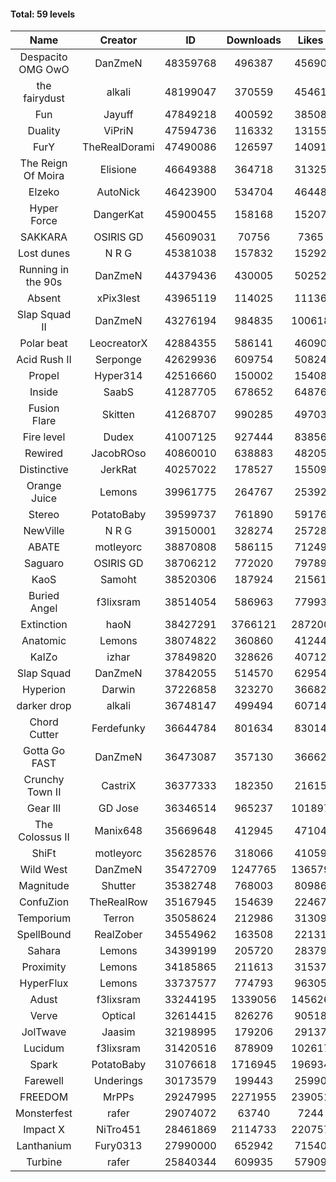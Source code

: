 #### Total: 59 levels

| Name | Creator | ID | Downloads | Likes |
|:---:|:---:|:---:|:---:|:---:|
| Despacito OMG OwO | DanZmeN | 48359768 | 496387 | 45690
| the fairydust | alkali | 48199047 | 370559 | 45461
| Fun | Jayuff | 47849218 | 400592 | 38508
| Duality | ViPriN | 47594736 | 116332 | 13155
| FurY | TheRealDorami | 47490086 | 126597 | 14091
| The Reign Of Moira | Elisione | 46649388 | 364718 | 31325
| Elzeko | AutoNick | 46423900 | 534704 | 46448
| Hyper Force | DangerKat | 45900455 | 158168 | 15207
| SAKKARA | OSIRIS GD | 45609031 | 70756 | 7365
| Lost dunes | N R G | 45381038 | 157832 | 15292
| Running in the 90s | DanZmeN | 44379436 | 430005 | 50252
| Absent | xPix3lest | 43965119 | 114025 | 11136
| Slap Squad II | DanZmeN | 43276194 | 984835 | 100618
| Polar beat | LeocreatorX | 42884355 | 586141 | 46090
| Acid Rush II | Serponge | 42629936 | 609754 | 50824
| Propel | Hyper314 | 42516660 | 150002 | 15408
| Inside | SaabS | 41287705 | 678652 | 64876
| Fusion Flare | Skitten | 41268707 | 990285 | 49703
| Fire level | Dudex | 41007125 | 927444 | 83856
| Rewired | JacobROso | 40860010 | 638883 | 48205
| Distinctive | JerkRat | 40257022 | 178527 | 15509
| Orange Juice | Lemons | 39961775 | 264767 | 25392
| Stereo | PotatoBaby | 39599737 | 761890 | 59176
| NewVille | N R G | 39150001 | 328274 | 25728
| ABATE | motleyorc | 38870808 | 586115 | 71249
| Saguaro | OSIRIS GD | 38706212 | 772020 | 79789
| KaoS | Samoht | 38520306 | 187924 | 21561
| Buried Angel | f3lixsram | 38514054 | 586963 | 77993
| Extinction | haoN | 38427291 | 3766121 | 287200
| Anatomic | Lemons | 38074822 | 360860 | 41244
| KaIZo | izhar | 37849820 | 328626 | 40712
| Slap Squad | DanZmeN | 37842055 | 514570 | 62954
| Hyperion | Darwin | 37226858 | 323270 | 36682
| darker drop | alkali | 36748147 | 499494 | 60714
| Chord Cutter | Ferdefunky | 36644784 | 801634 | 83014
| Gotta Go FAST | DanZmeN | 36473087 | 357130 | 36662
| Crunchy Town II | CastriX | 36377333 | 182350 | 21615
| Gear III | GD Jose | 36346514 | 965237 | 101897
| The Colossus II | Manix648 | 35669648 | 412945 | 47104
| ShiFt | motleyorc | 35628576 | 318066 | 41059
| Wild West | DanZmeN | 35472709 | 1247765 | 136579
| Magnitude | Shutter | 35382748 | 768003 | 80986
| ConfuZion | TheRealRow | 35167945 | 154639 | 22467
| Temporium | Terron | 35058624 | 212986 | 31309
| SpellBound | RealZober | 34554962 | 163508 | 22131
| Sahara | Lemons | 34399199 | 205720 | 28379
| Proximity | Lemons | 34185865 | 211613 | 31537
| HyperFlux | Lemons | 33737577 | 774793 | 96305
| Adust | f3lixsram | 33244195 | 1339056 | 145626
| Verve | Optical | 32614415 | 826276 | 90518
| JolTwave | Jaasim | 32198995 | 179206 | 29137
| Lucidum | f3lixsram | 31420516 | 878909 | 102617
| Spark | PotatoBaby | 31076618 | 1716945 | 196934
| Farewell | Underings | 30173579 | 199443 | 25990
| FREEDOM | MrPPs | 29247995 | 2271955 | 239051
| Monsterfest | rafer | 29074072 | 63740 | 7244
| Impact X | NiTro451 | 28461869 | 2114733 | 220757
| Lanthanium | Fury0313 | 27990000 | 652942 | 71540
| Turbine | rafer | 25840344 | 609935 | 57909
